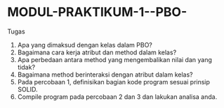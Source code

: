 # MODUL-PRAKTIKUM-1--PBO-
Tugas 
1. Apa yang dimaksud dengan kelas dalam PBO?
2. Bagaimana cara kerja atribut dan method dalam kelas? 
3. Apa perbedaan antara method yang mengembalikan nilai dan yang tidak?
4. Bagaimana method berinteraksi dengan atribut dalam kelas?
5. Pada percobaan 1, definisikan bagian kode program sesuai prinsip SOLID.
6. Compile program pada percobaan 2 dan 3 dan lakukan analisa anda.

